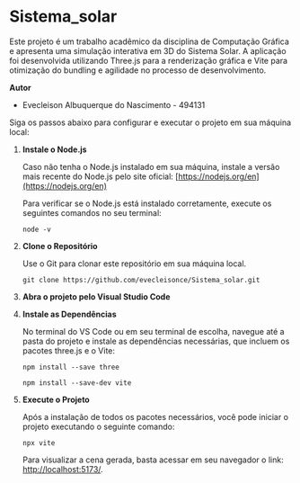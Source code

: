 # Sistema_solar
Este projeto é um trabalho acadêmico da disciplina de Computação Gráfica e apresenta uma simulação interativa em 3D do Sistema Solar. A aplicação foi desenvolvida utilizando Three.js para a renderização gráfica e Vite para otimização do bundling e agilidade no processo de desenvolvimento.

**Autor**
- Evecleison Albuquerque do Nascimento - 494131

Siga os passos abaixo para configurar e executar o projeto em sua máquina local:

1. **Instale o Node.js**

    Caso não tenha o Node.js instalado em sua máquina, instale a versão mais recente do Node.js pelo site oficial: [https://nodejs.org/en](https://nodejs.org/en)

    Para verificar se o Node.js está instalado corretamente, execute os seguintes comandos no seu terminal:
    ```shell
    node -v
    ```

2. **Clone o Repositório**

   Use o Git para clonar este repositório em sua máquina local.
   ```shell
   git clone https://github.com/evecleisonce/Sistema_solar.git

3. **Abra o projeto pelo Visual Studio Code**

4. **Instale as Dependências**

    No terminal do VS Code ou em seu terminal de escolha, navegue até a pasta do projeto e instale as dependências necessárias, que incluem os pacotes three.js e o Vite:
    ```shell
    npm install --save three
   ```
    ```shell
    npm install --save-dev vite
   ```

5. **Execute o Projeto**

   Após a instalação de todos os pacotes necessários, você pode iniciar o projeto executando o seguinte comando:
     ```shell
     npx vite
     ```

   Para visualizar a cena gerada, basta acessar em seu navegador o link: [http://localhost:5173/](http://localhost:5173/).


